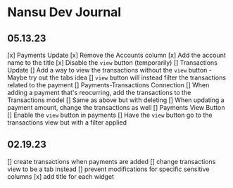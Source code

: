# Nansu Dev Journal

## 05.13.23
[x] Payments Update
    [x] Remove the Accounts column
    [x] Add the account name to the title
    [x] Disable the `view` button (temporarily)
[] Transactions Update
    [] Add a way to view the transactions without the `view` button
        - Maybe try out the tabs idea
    [] `view` button will instead filter the transactions related to the payment
[] Payments-Transactions Connection
    [] When adding a payment that's reocurring, add the transactions to the Transactions model
    [] Same as above but with deleting
    [] When updating a payment amount, change the transactions as well
[] Payments View Button
    [] Enable the `view` button in payments
    [] Have the `view` button go to the transactions view but with a filter applied

## 02.19.23
[] create transactions when payments are added
[] change transactions view to be a tab instead
[] prevent modifications for specific sensitive columns
[x] add title for each widget